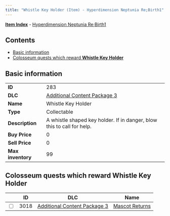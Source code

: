 ```yaml
---
title: "Whistle Key Holder (Item) - Hyperdimension Neptunia Re;Birth1"
---
```


[**Item Index**](/neptunia/rb1/item/index.html) - [Hyperdimension Neptunia Re;Birth1](/neptunia/rb1)

## Contents

- [Basic information](#basic-information)
- [Colosseum quests which reward **Whistle Key Holder**](#colosseum-quests-which-reward-whistle-key-holder)

## Basic information

|   |   |
| -- | -- |
| **ID** | 283 |
| **DLC** | [Additional Content Package 3](/neptunia/rb1/dlc/12-pack3.html) |
| **Name** | Whistle Key Holder |
| **Type** | Collectable |
| **Description** | A whistle shaped key holder. If in danger, blow this to call for help. |
| **Buy Price** | 0 |
| **Sell Price** | 0 |
| **Max inventory** | 99 |

## Colosseum quests which reward **Whistle Key Holder**

|    | ID | DLC | Name |
| -- | -- | --- | ---- |
| <input type="checkbox" id="rb1-colosseum-12-3018" class="trackbox" /> | 3018 | [Additional Content Package 3](/neptunia/rb1/dlc/12-pack3.html) | [Mascot Returns](/neptunia/rb1/colosseum/12-3018-mascot-returns.html) |